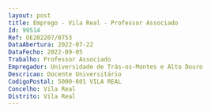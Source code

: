 ```yaml
--- 
layout: post
title: Emprego - Vila Real - Professor Associado
Id: 99514
Ref: OE202207/0753
DataAbertura: 2022-07-22
DataFecho: 2022-09-05
Trabalho: Professor Associado
Empregador: Universidade de Trás-os-Montes e Alto Douro
Descricao: Docente Universitário
CodigoPostal: 5000-801 VILA REAL
Concelho: Vila Real
Distrito: Vila Real
--- 
```

